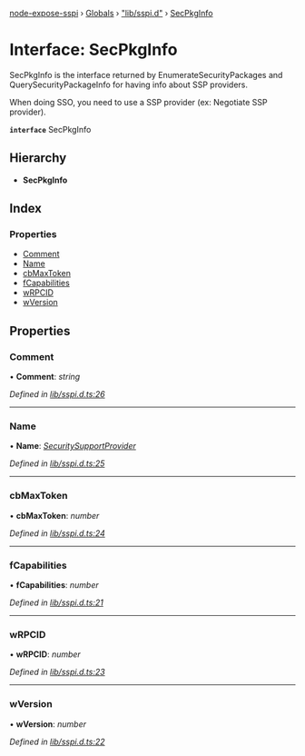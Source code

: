 [node-expose-sspi](../README.md) › [Globals](../globals.md) › ["lib/sspi.d"](../modules/_lib_sspi_d_.md) › [SecPkgInfo](_lib_sspi_d_.secpkginfo.md)

# Interface: SecPkgInfo

SecPkgInfo is the interface returned by EnumerateSecurityPackages and QuerySecurityPackageInfo
for having info about SSP providers.

When doing SSO, you need to use a SSP provider (ex: Negotiate SSP provider).

**`interface`** SecPkgInfo

## Hierarchy

* **SecPkgInfo**

## Index

### Properties

* [Comment](_lib_sspi_d_.secpkginfo.md#comment)
* [Name](_lib_sspi_d_.secpkginfo.md#name)
* [cbMaxToken](_lib_sspi_d_.secpkginfo.md#cbmaxtoken)
* [fCapabilities](_lib_sspi_d_.secpkginfo.md#fcapabilities)
* [wRPCID](_lib_sspi_d_.secpkginfo.md#wrpcid)
* [wVersion](_lib_sspi_d_.secpkginfo.md#wversion)

## Properties

###  Comment

• **Comment**: *string*

*Defined in [lib/sspi.d.ts:26](https://github.com/jlguenego/node-expose-sspi/blob/c79000f/lib/sspi.d.ts#L26)*

___

###  Name

• **Name**: *[SecuritySupportProvider](../modules/_lib_sspi_d_.md#securitysupportprovider)*

*Defined in [lib/sspi.d.ts:25](https://github.com/jlguenego/node-expose-sspi/blob/c79000f/lib/sspi.d.ts#L25)*

___

###  cbMaxToken

• **cbMaxToken**: *number*

*Defined in [lib/sspi.d.ts:24](https://github.com/jlguenego/node-expose-sspi/blob/c79000f/lib/sspi.d.ts#L24)*

___

###  fCapabilities

• **fCapabilities**: *number*

*Defined in [lib/sspi.d.ts:21](https://github.com/jlguenego/node-expose-sspi/blob/c79000f/lib/sspi.d.ts#L21)*

___

###  wRPCID

• **wRPCID**: *number*

*Defined in [lib/sspi.d.ts:23](https://github.com/jlguenego/node-expose-sspi/blob/c79000f/lib/sspi.d.ts#L23)*

___

###  wVersion

• **wVersion**: *number*

*Defined in [lib/sspi.d.ts:22](https://github.com/jlguenego/node-expose-sspi/blob/c79000f/lib/sspi.d.ts#L22)*
